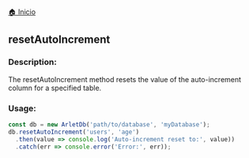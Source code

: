 [🏠 Inicio](../README.md)
## resetAutoIncrement

### Description:

The resetAutoIncrement method resets the value of the auto-increment column for a specified table.

### Usage:

````javascript
const db = new ArletDb('path/to/database', 'myDatabase');
db.resetAutoIncrement('users', 'age')
  .then(value => console.log('Auto-increment reset to:', value))
  .catch(err => console.error('Error:', err));
````
